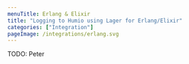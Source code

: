 ```yaml
---
menuTitle: Erlang & Elixir
title: "Logging to Humio using Lager for Erlang/Elixir"
categories: ["Integration"]
pageImage: /integrations/erlang.svg
---
```


TODO: Peter
